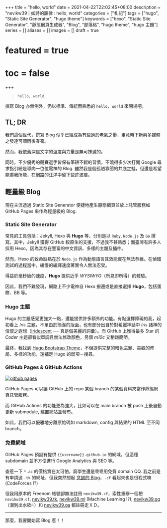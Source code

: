 +++
title = "hello, world"
date = 2021-04-22T22:02:45+08:00
description = "nevikw39 | 如詩的韻律 : hello, world"
categories = ["札記"]
tags = ["hugo", "Static Site Generator", "hugo theme"]
keywords = ["hexo", "Static Site Generator", "靜態網頁生成器", "Blog", "部落格", "hugo theme", "hugo 主題"]
series = []
aliases = []
images = []
draft = true
# featured = true
# toc = false
+++

> `hello, world`

撰寫 Blog 亦無例外，仍以標準、傳統而熟悉的 `hello, world` 來開場吧。

## TL; DR

我們這個世代，撰寫 Blog 似乎已經成為有些過於老氣之舉，畢竟時下新興多媒體之發達可謂雨後春筍。

然而，我依舊深信文字的溫度與力量是無可抹滅的。

同時，不少優秀的競賽選手皆保有筆耕不輟的習慣。不曉得多少次打開 Google 尋求指引總是導向一位位電神的 Blog. 雖然我是個孤陋寡聞的井底之蛙，但還是希望能盡我所能，在網路的汪洋中留下些許波痕。

## 輕量級 Blog

現在主流透過 Static Site Generator 便捷地產生靜態網頁並放上託管服務如 GitHub Pages 來作為輕量級的 Blog.

### Static Site Generator

常見的工具包括：Jekyll, Hexo 與 **Hugo** 等，分別是以 `Ruby`, `Node.js` 及 `Go` 撰寫。其中，Jekyll 獲得 GitHub 較原生的支援，不過我不甚熟悉；而臺灣有許多人採用 Hexo，因為其存在豐富的中文資訊、多樣的主題及插件。

然而，Hexo 的致命缺點在於 `Node.js` 作為動態語言其效能實在無法恭維。在偵錯測試的過程當中，緩慢的編譯速度著實令人無法忍受。

得益於毫秒級的速度，**Hugo** 提供近乎 _WYSIWYG_（所見即所得）的體驗。

因此，我們不難發現，網路上不少電神自 Hexo 搬遷或是直接選擇 **Hugo**，包括蛋餅、BB 等。

### Hugo 主題

Hugo 的主題感覺更強大一點，還能提供許多額外的功能。有點選擇障礙的我，起初看上 _Iris_ 主題，不單由於簡潔的版面，也有部分出自於對希臘神話中 _Iris_ 諸神的信使之遐想（[Iridescent](https://open.spotify.com/track/69ZEgPX0hxWXJIqkTlYz41?si=m67f1pkEQl2fZbp0w5e_Cw) --- 真是個美麗的詞彙）。而 GitHub 上獲得最多 Star 的 _Coder_ 主題卻看似單調且無法修改顏色，另個 _m10c_ 又稍嫌簡陋。

最終，我找到 [Hugo Bootstrap Theme](https://github.com/razonyang/hugo-theme-bootstrap)，不但提供完整的暗色主題、美觀的佈局、多樣的功能，還補足 Hugo 的弱項－搜尋。

### GitHub Pages & GitHub Actions

[![github pages](https://github.com/nevikw39/nevikw39.github.io/actions/workflows/main.yml/badge.svg)](https://github.com/nevikw39/nevikw39.github.io/actions/workflows/main.yml)

GitHub Pages 可以讓 GitHub 上的 repo 某個 branch 的某個資料夾當作靜態網頁託管服務。

而 GitHub Actions 的功能更為強大，比如可以在 main branch 被 push 上後自動更新 submodule, 建置網站並發布。

如此，我們可以優雅地分離原始碼如 markdown, config 與結果的 HTML 至不同 branch。

### 免費網域

GitHub Pages 預設有提供 `{{username}}.github.io` 的網域，但這種 subdomain 並不方便進行 Google Analytics 與 SEO 等。

查惹一下 `*.ac` 的價格實在太可怕，窮學生還是乖乖用免費 domain QQ. 我之前是有申請過 `.tk` 的網址，但我突然想起 [念誠的 Blog](https://ncchen.cf)，`.cf` 看起來也是很程式嘛 (CodeForces !?)

但我用原本的 Freenom 帳號卻無法註冊 `nevikw39.cf`，索性重辦一個把 `nevikw39.cf`, [nevikw39.tk](https://nevikw39.tk), [nevikw39.ml](https://nevikw39.ml) (Machine Learning !?), [nevikw39.gq](https://nevikw39.gq) （潮到出水欸💦）和 [nevikw39.ga](https://nevikw39.ga) 都註冊走ＸＤ。

---

那麼，我要開始寫 Blog 惹！！
